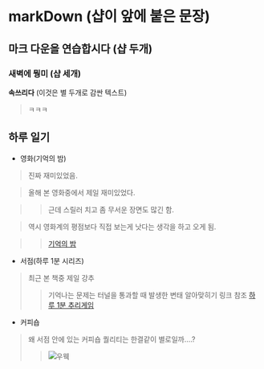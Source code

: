 # markDown (샵이 앞에 붙은 문장)
## 마크 다운을 연습합시다 (샵 두개)
### 새벽에 뭥미 (샵 세개)
**속쓰리다** (이것은 별 두개로 감싼 텍스트)

> ㅋㅋㅋ

## 하루 일기
* 영화(기억의 밤)

> 진짜 재미있었음.

> 올해 본 영화중에서 제일 재미있었다.

>> 근데 스릴러 치고 좀 무서운 장면도 많긴 함.

> 역시 영화계의 평점보다 직접 보는게 낫다는 생각을 하고 오게 됨.

>> [기억의 밤](http://ineeilove.blog.me/221150893921)

* 서점(하루 1분 시리즈)
> 최근 본 책중 제일 강추
>> 기억나는 문제는 터널을 통과할 때 발생한 변태 알아맞히기
>> 링크 참조 [하루 1분 추리게임](http://book.naver.com/bookdb/book_detail.nhn?bid=10869042)

* 커피숍
> 왜 서점 안에 있는 커피숍 퀄리티는 한결같이 별로일까....?
>> ![우웩](http://cafefiles.naver.net/20130904_144/dadol3_13782937004024UgOp_JPEG/2013-09-04_PM_08-12-16.jpg)


